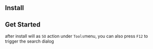 ## Install



## Get Started

after install will as `SO` action under `Tools`menu, you can also press `F12` to trigger the search dialog